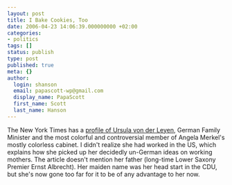 ```yaml
---
layout: post
title: I Bake Cookies, Too
date: 2006-04-23 14:06:39.000000000 +02:00
categories:
- politics
tags: []
status: publish
type: post
published: true
meta: {}
author:
  login: shanson
  email: papascott-wp@gmail.com
  display_name: PapaScott
  first_name: Scott
  last_name: Hanson
---
```

<p>The New York Times has a <a href="http://www.nytimes.com/2006/04/23/weekinreview/23landler.html?ex=1303444800&en=8a6469dd6aaa6482&ei=5090&partner=rssuserland&emc=rss" title="Quoth the Raven: I Bake Cookies, Too - New York Times">profile of Ursula von der Leyen</a>, German Family Minister and the most colorful and controversial member of Angela Merkel's mostly colorless cabinet. I didn't realize she had worked in the US, which explains how she picked up her decidedly un-German ideas on working mothers. The article doesn't mention her father (long-time Lower Saxony Premier Ernst Albrecht). Her maiden name was her head start in the CDU, but she's now gone too far for it to be of any advantage to her now.</p>
